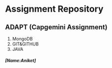 # Assignment Repository 
## ADAPT (Capgemini Assignment)
1) MongoDB
2) GIT&GITHUB
3) JAVA
##### [Name:Aniket]

